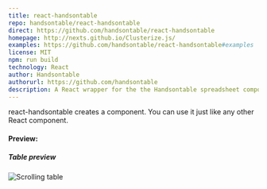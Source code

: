 ```yaml
---
title: react-handsontable
repo: handsontable/react-handsontable
direct: https://github.com/handsontable/react-handsontable
homepage: http://nexts.github.io/Clusterize.js/
examples: https://github.com/handsontable/react-handsontable#examples
license: MIT
npm: run build
technology: React
author: Handsontable
authorurl: https://github.com/handsontable
description: A React wrapper for the the Handsontable spreadsheet component.
---
```


react-handsontable creates a <HotTable> component. You can use it just like any other React component.

#### Preview:

##### Table preview
![Scrolling table](/images/libraries/react-handsontable/react-handsontable.png "Table preview")

